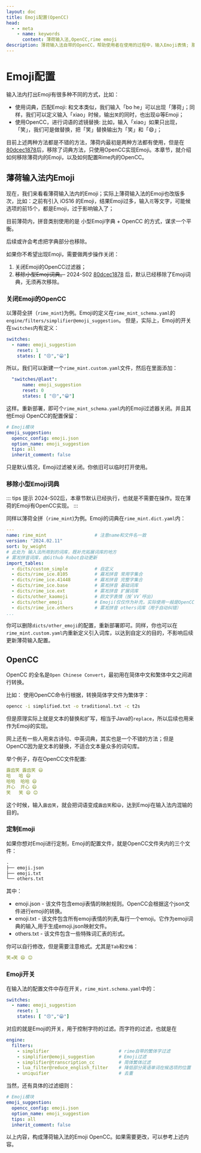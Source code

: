 ```yaml
---
layout: doc
title: Emoji配置(OpenCC)
head:
  - - meta
    - name: keywords
      content: 薄荷输入法,OpenCC,rime emoji
description: 薄荷输入法自带的OpenCC，帮助使用者在使用的过程中，输入Emoji表情; 那么如何在Rime内定制OpenCC实现输入文本的替换呢？
---
```

# Emoji配置  <Badge type="tip" text="^2024.06" />
输入法内打出Emoji有很多种不同的方式，比如：
- 使用词典，匹配Emoji: 和文本类似，我们输入「bo he」可以出现「薄荷」；同样，我们可以定义输入「xiao」时候，输出`笑`的同时，也出现`😄`等Emoji；
- 使用OpenCC，进行词语的滤镜替换: 比如，输入「xiao」如果只出现，「笑」，我们可是做替换，把「笑」替换输出为「笑」和「😄」；

目前上述两种方法都是不错的方法，薄荷内最初是两种方法都有使用，但是在<Badge>[80dcec1878](https://github.com/Mintimate/oh-my-rime/commit/80dcec187865ef1ad20a2c31268cc95c435be385)</Badge>后，移除了词典方法，只使用OpenCC实现Emoji。本章节，就介绍如何移除薄荷内的Emoji，以及如何配置Rime内的OpenCC。

## 薄荷输入法内Emoji
现在，我们来看看薄荷输入法内的Emoji；实际上薄荷输入法的Emoji也改版多次，比如：之前有引入 iOS16 的Emoji，结果Emoji过多，输入`花`等文字，可能候选项的前15个，都是Emoji，过于影响输入了；

目前薄荷内，拼音类别使用的是 小型Emoji字典 + OpenCC 的方式，谋求一个平衡。

后续或许会考虑把字典部分也移除。

如果你不希望出现Emoji，需要做两步操作关闭：
1. 关闭Emoji的OpenCC过滤器；
2. ~~移除小型Emoji词典。~~ 2024-S02 <Badge>[80dcec1878](https://github.com/Mintimate/oh-my-rime/commit/80dcec187865ef1ad20a2c31268cc95c435be385)</Badge> 后，默认已经移除了Emoji词典，无须再次移除。

### 关闭Emoji的OpenCC

以薄荷全拼（`rime_mint`)为例。Emoji的定义在`rime_mint_schema.yaml`的`engine/filters/simplifier@emoji_suggestion`。 但是，实际上，Emoji的开关在`switches`内有定义：
```yaml
switches:
  - name: emoji_suggestion
    reset: 1
    states: [ "😣️","😁️"]
```

所以，我们可以新建一个`rime_mint.custom.yaml`文件，然后在里面添加：
```yaml
  "switches/@last":
      name: emoji_suggestion
      reset: 0
      states: [ "😣️","😁️"]
```

这样。重新部署，即可个`rime_mint_schema.yaml`内的Emoji过滤器关闭。并且其他Emoji OpenCC的配置保留：
```yaml
# Emoji模块
emoji_suggestion:
  opencc_config: emoji.json
  option_name: emoji_suggestion
  tips: all
  inherit_comment: false
```
只是默认情况，Emoji过滤被关闭。你依旧可以临时打开使用。

### 移除小型Emoji词典 <Badge type="tip" text="^2024.06" />

::: tips 提示
2024-S02后，本章节默认已经执行，也就是不需要在操作。现在薄荷的Emoji有OpenCC实现。
:::

同样以薄荷全拼（`rime_mint`)为例。Emoji的词典在`rime_mint.dict.yaml`内：
```yaml
---
name: rime_mint                  # 注意name和文件名一致
version: "2024.02.11"
sort: by_weight
# 此处为 输入法所用到的词库，既补充拓展词库的地方
# 雾凇拼音词库，由Github Robot自动更新
import_tables:
  - dicts/custom_simple          # 自定义
  - dicts/rime_ice.8105          # 霧凇拼音 常用字集合
  - dicts/rime_ice.41448         # 霧凇拼音 完整字集合
  - dicts/rime_ice.base          # 雾凇拼音 基础词库
  - dicts/rime_ice.ext           # 雾凇拼音 扩展词库
  - dicts/other_kaomoji          # 颜文字表情（按`VV`呼出)
  - dicts/other_emoji            # Emoji(仅仅作为补充，实际使用一般是OpenCC生效)
  - dicts/rime_ice.others        # 雾凇拼音 others词库（用于自动纠错）
...
```
你可以删除`dicts/other_emoji`的配置，重新部署即可。同样，你也可以在`rime_mint.custom.yaml`内重新定义引入词库，以达到自定义的目的，不影响后续更新薄荷输入配置。

## OpenCC
OpenCC 的全名是`Open Chinese Convert`，最初用在简体中文和繁体中文之间进行转换。

比如： 使用OpenCC命令行根据，转换简体字文件为繁体字：
```bash
opencc -i simplified.txt -o traditional.txt -c t2s
```

但是原理实际上就是文本的替换和扩写，相当于Java的`replace`，所以后续也用来作为Emoji的实现。

网上还有一些人用来古诗句、中英词典，其实也是一个不错的方法；但是OpenCC因为是文本的替换，不适合文本量众多的词句库。

举个例子，存在OpenCC文件配置:
```yaml
露齿笑	露齿笑 😃
哈	哈 😄
哈哈	哈哈 😄
开心	开心 😄
笑	笑 😄 😊
```
这个时候，输入`露齿笑`，就会把词语变成`露齿笑`和`😃`，达到Emoji在输入法内混输的目的。

### 定制Emoji
如果你想对Emoji进行定制，Emoji的配置文件，就是OpenCC文件夹内的三个文件：
```txt
.
├── emoji.json
├── emoji.txt
└── others.txt
```
其中：
- emoji.json - 该文件包含emoji表情的映射规则。OpenCC会根据这个json文件进行emoji的转换。
- emoji.txt - 该文件包含所有emoji表情的列表,每行一个emoji。它作为emoji词典的输入,用于生成emoji.json映射文件。
- others.txt - 该文件包含一些特殊词汇表的形式。

你可以自行修改，但是需要注意格式。尤其是`Tab`和`空格`：
```YAML
笑⇥笑 😄 😊
```

### Emoji开关
在输入法的配置文件中存在开关，`rime_mint.schema.yaml`中的：
```yaml
switches:
  - name: emoji_suggestion
    reset: 1
    states: [ "😣️","😁️"]
```
对应的就是Emoji的开关，用于控制字符的过滤。而字符的过滤，也就是在
```yaml
engine:
  filters:
    - simplifier                          # rime自带的繁体字过滤
    - simplifier@emoji_suggestion         # Emoji过滤
    - simplifier@transcription_cc         # 简体繁体过滤
    - lua_filter@reduce_english_filter    # 降低部分英语单词在候选项的位置
    - uniquifier                          # 去重
```

当然，还有具体的过滤细则：
```yaml
# Emoji模块
emoji_suggestion:
  opencc_config: emoji.json
  option_name: emoji_suggestion
  tips: all
  inherit_comment: false
```
以上内容，构成薄荷输入法的Emoji OpenCC。如果需要更改，可以参考上述内容。